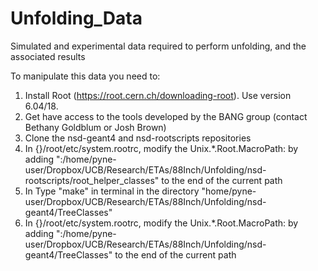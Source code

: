 # Unfolding_Data
Simulated and experimental data required to perform unfolding, and the associated results

To manipulate this data you need to:

1) Install Root (https://root.cern.ch/downloading-root). Use version 6.04/18.  
2) Get have access to the tools developed by the BANG group (contact Bethany Goldblum or Josh Brown)
3) Clone the nsd-geant4 and nsd-rootscripts repositories
4) In {}/root/etc/system.rootrc, modify the Unix.*.Root.MacroPath: by adding ":/home/pyne-user/Dropbox/UCB/Research/ETAs/88Inch/Unfolding/nsd-rootscripts/root_helper_classes" to the end of the current path
5) In Type "make" in terminal in the directory "home/pyne-user/Dropbox/UCB/Research/ETAs/88Inch/Unfolding/nsd-geant4/TreeClasses"
6) In {}/root/etc/system.rootrc, modify the Unix.*.Root.MacroPath: by adding ":/home/pyne-user/Dropbox/UCB/Research/ETAs/88Inch/Unfolding/nsd-geant4/TreeClasses" to the end of the current path

 
